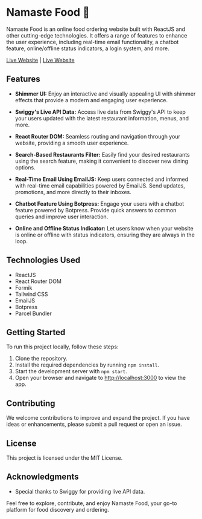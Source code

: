 # Namaste Food 🍔

Namaste Food is an online food ordering website built with ReactJS and other cutting-edge technologies. It offers a range of features to enhance the user experience, including real-time email functionality, a chatbot feature, online/offline status indicators, a login system, and more. 

[Live Website](https://namaste-food-app.netlify.app/)    |     [Live Website](https://namastefood.vercel.app/)

## Features
- **Shimmer UI:** Enjoy an interactive and visually appealing UI with shimmer effects that provide a modern and engaging user experience.

- **Swiggy's Live API Data:** Access live data from Swiggy's API to keep your users updated with the latest restaurant information, menus, and more.

- **React Router DOM:** Seamless routing and navigation through your website, providing a smooth user experience.

- **Search-Based Restaurants Filter:** Easily find your desired restaurants using the search feature, making it convenient to discover new dining options.

- **Real-Time Email Using EmailJS:** Keep users connected and informed with real-time email capabilities powered by EmailJS. Send updates, promotions, and more directly to their inboxes.

- **Chatbot Feature Using Botpress:** Engage your users with a chatbot feature powered by Botpress. Provide quick answers to common queries and improve user interaction.

- **Online and Offline Status Indicator:** Let users know when your website is online or offline with status indicators, ensuring they are always in the loop.


## Technologies Used
- ReactJS
- React Router DOM
- Formik
- Tailwind CSS
- EmailJS
- Botpress
- Parcel Bundler

## Getting Started
To run this project locally, follow these steps:

1. Clone the repository.
2. Install the required dependencies by running `npm install`.
3. Start the development server with `npm start`.
4. Open your browser and navigate to [http://localhost:3000](http://localhost:1234) to view the app.

## Contributing
We welcome contributions to improve and expand the project. If you have ideas or enhancements, please submit a pull request or open an issue.

## License
This project is licensed under the MIT License.

## Acknowledgments
- Special thanks to Swiggy for providing live API data.

Feel free to explore, contribute, and enjoy Namaste Food, your go-to platform for food discovery and ordering.
